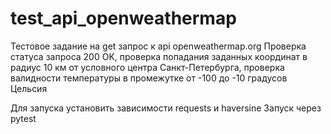 # test_api_openweathermap
Тестовое задание на get запрос к api openweathermap.org
Проверка статуса запроса 200 OK, 
проверка попадания заданных координат в радиус 10 км от условного центра Санкт-Петербурга,
проверка валидности температуры в промежутке от -100 до -10 градусов Цельсия

Для запуска установить зависимости requests и haversine
Запуск через pytest

